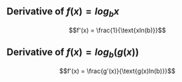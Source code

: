 
## Derivative of $f(x) = log_{b}x$

$$f'(x) = \frac{1}{\text{xln(b)}}$$
## Derivative of $f(x) = log_{b}(g(x))$

$$f'(x) = \frac{g'(x)}{\text{g(x)ln(b)}}$$